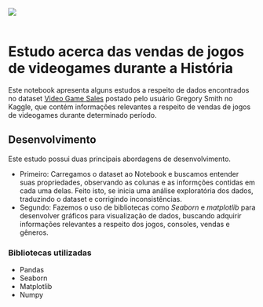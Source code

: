 <img src ='https://i.pinimg.com/originals/f7/0d/a5/f70da59711a903515d6aed0ee62b92cc.jpg' align = "center"><br><br>
# Estudo acerca das vendas de jogos de videogames durante a História


Este notebook apresenta alguns estudos a respeito de dados encontrados no dataset 
<a href="https://www.kaggle.com/datasets/gregorut/videogamesales">Video Game Sales</a> postado pelo usuário Gregory Smith no Kaggle, que contém informações 
relevantes a respeito de vendas de jogos de videogames durante determinado período.

## Desenvolvimento

Este estudo possui duas principais abordagens de desenvolvimento. 
- Primeiro: Carregamos o dataset ao Notebook e buscamos entender suas propriedades, observando as colunas e as informções contidas em cada uma delas. Feito isto, se inicia uma análise exploratória dos dados, traduzindo o dataset e corrigindo inconsistências.
- Segundo: Fazemos o uso de bibliotecas como *Seaborn* e *matplotlib* para desenvolver gráficos para visualização de dados, buscando adquirir informações relevantes a respeito dos jogos, consoles, vendas e gêneros.

### Bibliotecas utilizadas
- Pandas
- Seaborn
- Matplotlib
- Numpy
